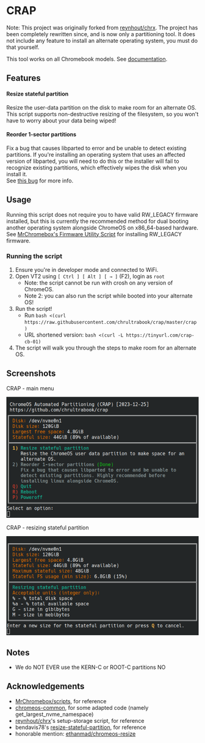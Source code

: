 # CRAP

Note: This project was originally forked from [reynhout/chrx](https://github.com/reynhout/chrx).
The project has been completely rewritten since, and is now only a partitioning tool.
It does not include any feature to install an alternate operating system, you must do that yourself.

This tool works on all Chromebook models. See [documentation](https://docs.chrultrabook.com/docs/firmware/supported-devices.html).

## Features

#### Resize stateful partition

Resize the user-data partition on the disk to make room for an alternate OS.
This script supports non-destructive resizing of the filesystem, so you won't
have to worry about your data being wiped!

#### Reorder 1-sector partitions

Fix a bug that causes libparted to error and be unable to detect existing partitions.
If you're installing an operating system that uses an affected version of libparted, you will need
to do this or the installer will fail to recognize existing partitions, which effectively wipes
the disk when you install it.  
See [this bug](https://lists.gnu.org/archive/html/bug-parted/2022-04/msg00004.html) for more info.

## Usage

Running this script does not require you to have valid RW_LEGACY firmware installed,
but this is currently the recommended method for dual booting another operating system alongside ChromeOS on x86_64-based hardware.
See [MrChromebox's Firmware Utility Script](https://mrchromebox.tech/#fwscript) for installing RW_LEGACY firmware.

### Running the script

1. Ensure you're in developer mode and connected to WiFi.
2. Open VT2 using `[ Ctrl ] [ Alt ] [ → ]` (F2), login as `root`
	- Note: the script cannot be run with crosh on any version of ChromeOS.
	- Note 2: you can also run the script while booted into your alternate OS!
3. Run the script!
	- Run `bash <(curl https://raw.githubusercontent.com/chrultrabook/crap/master/crap)`
	- URL shortened version: `bash <(curl -L https://tinyurl.com/crap-cb-01)`
4. The script will walk you through the steps to make room for an alternate OS.

## Screenshots

CRAP - main menu

![Screenshot - CRAP - main menu](/screenshots/screenshot01.png)

CRAP - resizing stateful partition

![Screenshot - CRAP - resizing stateful partition](/screenshots/screenshot02.png)

## Notes

* We do NOT EVER use the KERN-C or ROOT-C partitions NO

## Acknowledgements

- [MrChromebox/scripts](https://github.com/MrChromebox/scripts), for reference
- [chromeos-common](https://chromium.googlesource.com/chromiumos/platform2/+/main/chromeos-common-script/share/chromeos-common.sh), for some adapted code (namely get_largest_nvme_namespace)
- [reynhout/chrx](https://github.com/reynhout/chrx)'s setup-storage script, for reference
- bendavis78's [resize-stateful-partition](https://gist.github.com/bendavis78/5929b46efd26232d7e9e), for reference
- honorable mention: [ethanmad/chromeos-resize](https://github.com/ethanmad/chromeos-resize)
